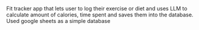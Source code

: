 Fit tracker app that lets user to log their exercise or diet and uses LLM to calculate amount of calories, time spent and saves them into the database.
Used google sheets as a simple database
